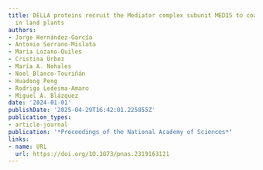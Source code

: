 ```yaml
---
title: DELLA proteins recruit the Mediator complex subunit MED15 to coactivate transcription
  in land plants
authors:
- Jorge Hernández‐García
- Antonio Serrano-Mislata
- María Lozano-Quiles
- Cristina Úrbez
- María A. Nohales
- Noel Blanco‐Touriñán
- Huadong Peng
- Rodrigo Ledesma‐Amaro
- Miguel Á. Blázquez
date: '2024-01-01'
publishDate: '2025-04-29T16:42:01.225855Z'
publication_types:
- article-journal
publication: '*Proceedings of the National Academy of Sciences*'
links:
- name: URL
  url: https://doi.org/10.1073/pnas.2319163121
---
```

